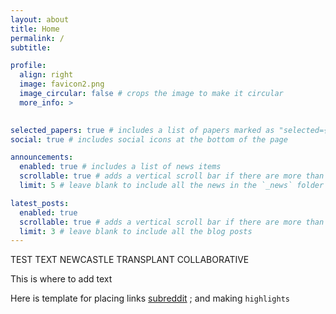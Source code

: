 ```yaml
---
layout: about
title: Home
permalink: /
subtitle: 

profile:
  align: right
  image: favicon2.png
  image_circular: false # crops the image to make it circular
  more_info: >
    

selected_papers: true # includes a list of papers marked as "selected={true}"
social: true # includes social icons at the bottom of the page

announcements:
  enabled: true # includes a list of news items
  scrollable: true # adds a vertical scroll bar if there are more than 3 news items
  limit: 5 # leave blank to include all the news in the `_news` folder

latest_posts:
  enabled: true
  scrollable: true # adds a vertical scroll bar if there are more than 3 new posts items
  limit: 3 # leave blank to include all the blog posts
---
```


TEST TEXT NEWCASTLE TRANSPLANT COLLABORATIVE

This is where to add text

Here is template for placing links [subreddit](http://reddit.com) ; and making `highlights`

